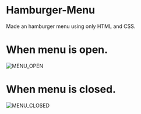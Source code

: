 # Hamburger-Menu
Made an hamburger menu using only HTML and CSS.


# When menu is open.
![MENU_OPEN](https://user-images.githubusercontent.com/92950796/234991496-2b6586c8-a67a-4741-b909-336480e64f89.jpg)

# When menu is closed.
![MENU_CLOSED](https://user-images.githubusercontent.com/92950796/234991591-4b13263d-3b25-43fb-bfea-b126f74f5a5d.jpg)
